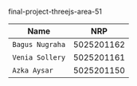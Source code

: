 final-project-threejs-area-51

| Name            | NRP         |
| --------------- | ----------- |
| `Bagus Nugraha` | 5025201162  |
| `Venia Sollery` | 5025201161  |
| `Azka Aysar`    | 5025201150  |